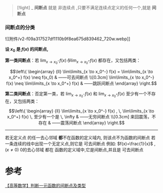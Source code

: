


> [!light] _
> **间断点** 就是 非连续点 ,只要不满足连续点定义的任何一个,就是 **间断点**

### 间断点的分类

![[附件/v2-f09a317527df1110b9f8ea675d839462_720w.webp]]

**设 $x_0$ 是 $f(x)$ 的间断点,**

**第一类间断点**：若 $\lim_{x \to x_0^-} f(x) 与 \lim_{x \to x_0^+} f(x)$ 都存在，又包括两类：

$$\left\{
 \begin{array} {ll} \lim\limits_{x \to x_0^-} f(x) = \lim\limits_{x \to
x_0^+} f(x) \neq f(x_0) & ——可去间断点 \\[0.3cm] \lim\limits_{x \to
x_0^-} f(x) \neq \lim\limits_{x \to x_0^+} f(x) & ——跳跃间断点
\end{array} \right.$$

**第二类间断点**：否定第一类，若 $\lim_{x \to x_0^-} f(x)$ 和 $\lim_{x \to x_0^+} f(x)$ 至少有一个不存在，又包括两类：

$$\left\{
 \begin{array} {ll} \lim\limits_{x \to x_0^-} f(x) , \, \lim\limits_{x
\to x_0^+} f(x) \, 至少有一个是 \, \infty & ——无穷间断点 \\[0.3cm] 来回震荡，不存在
& ——震荡间断点 \end{array} \right.$$

---
若无定义点 的任一去心邻域 **都**不在函数的定义域内, 则该点不为函数的间断点
若一条连续的线中出现一个无定义点,则它是 可去间断点
	例如: $f(x)=\frac{1}{x}$ , $(x\neq 0)$ 0的去心邻域 都在 函数的定义域中,它是间断点,并且是 可去间断点

# 参考

[【高等数学】判断一元函数的间断点及类型](https://zhuanlan.zhihu.com/p/30120671)



